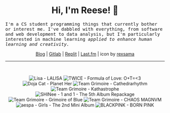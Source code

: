 <h1 align="center">Hi, I'm Reese! 👋</h1>

<p><samp>I'm a CS student programming things that currently bother or interest me. I've dabbled with everything, from software and web development to data analysis, but I'm particularly interested in machine learning <i>applied to enhance human learning and creativity.</i></p></samp>

<p align="center">
 <a href="https://renys.dev">Blog</a> | <a href="https://gitlab.com/renys">Gitlab</a> | <a href="https://replit.com/@renys">Replit</a> | <a href="https://last.fm/user/i-dle">Last.fm</a> | icon by <a href="https://deviantart.com/rexsama">rexsama</a>
</p>

<hr class="dotted">
<br>
<!-- lastfm -->
<p align="center"><img src="https://lastfm.freetls.fastly.net/i/u/64s/38638b63773bdd824ae30b139dc6f792.jpg" title="Lisa - LALISA"> <img src="https://lastfm.freetls.fastly.net/i/u/64s/799889a45a0aed866919708e1c6913a2.jpg" title="TWICE - Formula of Love: O+T=<3"> <img src="https://lastfm.freetls.fastly.net/i/u/64s/d1619e7707eb9f63884cebce1f76b382.jpg" title="Doja Cat - Planet Her"> <img src="https://lastfm.freetls.fastly.net/i/u/64s/34020e373f9566ae0f0d948addf0a871.jpg" title="Team Grimoire - Cathedrarhythm"> <img src="https://lastfm.freetls.fastly.net/i/u/64s/9494e09132e0c761bee9b05bf596a00f.jpg" title="Team Grimoire - Kathastrophe"> <img src="https://lastfm.freetls.fastly.net/i/u/64s/0a8b48145c07723ab39ededca36fc03e.jpg" title="SHINee - 1 and 1 - The 5th Album Repackage"> <img src="https://lastfm.freetls.fastly.net/i/u/64s/aa23f51348dc4361c34409c0d205861a.png" title="Team Grimoire - Grimoire of Blue"> <img src="https://lastfm.freetls.fastly.net/i/u/64s/a37b18cdd43847fdc8ce3d6158598691.jpg" title="Team Grimoire - CHAOS MAGNVM"> <img src="https://lastfm.freetls.fastly.net/i/u/64s/dc18d1a52716b39923407e56e2424c6a.jpg" title="aespa - Girls - The 2nd Mini Album"> <img src="https://lastfm.freetls.fastly.net/i/u/64s/b1da75b2bb4e24371262130c628fc00e.jpg" title="BLACKPINK - BORN PINK"> </p>

